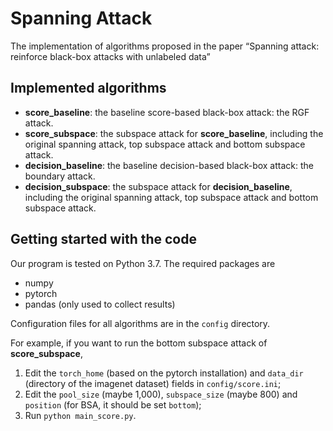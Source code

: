 # Spanning Attack

The implementation of algorithms proposed in the paper “Spanning attack: reinforce black-box attacks with unlabeled data”

## Implemented algorithms

- **score_baseline**: the baseline score-based black-box attack: the RGF attack.
- **score_subspace**: the subspace attack for **score_baseline**, including the original spanning attack, top subspace attack and bottom subspace attack.
- **decision_baseline**: the baseline decision-based black-box attack: the boundary attack.
- **decision_subspace**: the subspace attack for **decision_baseline**, including the original spanning attack, top subspace attack and bottom subspace attack.

## Getting started with the code

Our program is tested on Python 3.7.
The required packages are

- numpy
- pytorch
- pandas (only used to collect results)

Configuration files for all algorithms are in the `config` directory.

For example, if you want to run the bottom subspace attack of **score_subspace**,

1. Edit the `torch_home` (based on the pytorch installation) and `data_dir` (directory of the imagenet dataset) fields in `config/score.ini`;
2. Edit the `pool_size` (maybe 1,000), `subspace_size` (maybe 800) and `position` (for BSA, it should be set `bottom`);
3. Run `python main_score.py`.


